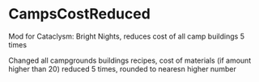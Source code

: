 # CampsCostReduced
Mod for Cataclysm: Bright Nights, reduces cost of all camp buildings 5 times

Changed all campgrounds buildings recipes, cost of materials (if amount higher than 20) reduced 5 times, rounded to nearesn higher number
